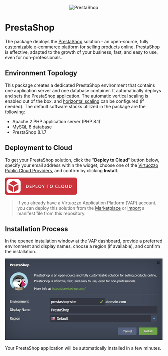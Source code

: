 <p align="center"> 
<img src="images/presta.svg" alt="PrestaShop">
</p>

# PrestaShop

The package deploys the [PrestaShop](https://prestashop.com/) solution - an open-source, fully customizable e-commerce platform for selling products online. PrestaShop is effective, adapted to the growth of your business, fast, and easy to use, even for non-professionals.


## Environment Topology

This package creates a dedicated PrestaShop environment that contains one application server and one database container. It automatically deploys and sets the PrestaShop application. The automatic vertical scaling is enabled out of the box, and [horizontal scaling](https://www.virtuozzo.com/application-platform-docs/automatic-horizontal-scaling/) can be configured (if needed). The default software stacks utilized in the package are the following:

- Apache 2 PHP application server (PHP 8.1)
- MySQL 8 database
- PrestaShop 8.1.7


## Deployment to Cloud

To get your PrestaShop solution, click the "**Deploy to Cloud**" button below, specify your email address within the widget, choose one of the [Virtuozzo Public Cloud Providers](https://www.virtuozzo.com/application-platform-partners/), and confirm by clicking **Install**.

[![Deploy to Cloud](https://raw.githubusercontent.com/jelastic-jps/common/main/images/deploy-to-cloud.png)](https://www.virtuozzo.com/install/?manifest=https://raw.githubusercontent.com/jelastic-jps/presta-shop/refs/heads/master/manifest.jps)

> If you already have a Virtuozzo Application Platform (VAP) account, you can deploy this solution from the [Marketplace](https://www.virtuozzo.com/application-platform-docs/marketplace/) or [import](https://www.virtuozzo.com/application-platform-docs/environment-import/) a manifest file from this repository.


## Installation Process

In the opened installation window at the VAP dashboard, provide a preferred environment and display names, choose a region (if available), and confirm the installation.

![PrestaShop deployment wizard](images/prestashop-deployment-wizard.png)

Your PrestaShop application will be automatically installed in a few minutes.
